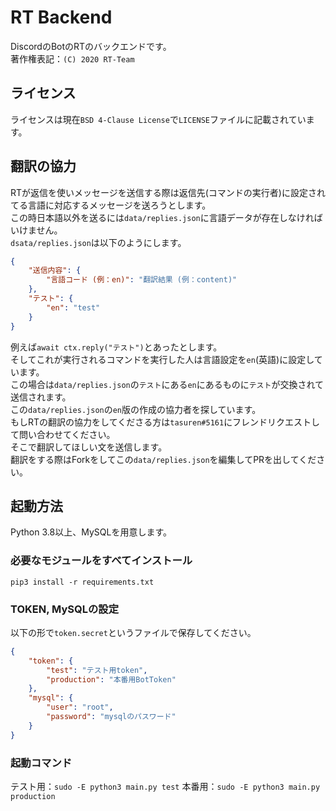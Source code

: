 # RT Backend
DiscordのBotのRTのバックエンドです。  
著作権表記：`(C) 2020 RT-Team`

## ライセンス
ライセンスは現在`BSD 4-Clause License`で`LICENSE`ファイルに記載されています。  

## 翻訳の協力
RTが返信を使いメッセージを送信する際は返信先(コマンドの実行者)に設定されてる言語に対応するメッセージを送ろうとします。  
この時日本語以外を送るには`data/replies.json`に言語データが存在しなければいけません。  
`dsata/replies.json`は以下のようにします。  
```json
{
    "送信内容": {
        "言語コード (例：en)": "翻訳結果 (例：content)"
    },
    "テスト": {
        "en": "test"
    }
}
```
例えば`await ctx.reply("テスト")`とあったとします。  
そしてこれが実行されるコマンドを実行した人は言語設定を`en`(英語)に設定しています。  
この場合は`data/replies.json`の`テスト`にある`en`にあるものに`テスト`が交換されて送信されます。  
この`data/replies.json`の`en`版の作成の協力者を探しています。  
もしRTの翻訳の協力をしてくださる方は`tasuren#5161`にフレンドリクエストして問い合わせてください。  
そこで翻訳してほしい文を送信します。  
翻訳をする際はForkをしてこの`data/replies.json`を編集してPRを出してください。

## 起動方法
Python 3.8以上、MySQLを用意します。
### 必要なモジュールをすべてインストール
`pip3 install -r requirements.txt`
### TOKEN, MySQLの設定
以下の形で`token.secret`というファイルで保存してください。
```json
{
    "token": {
        "test": "テスト用token",
	    "production": "本番用BotToken"
    },
    "mysql": {
        "user": "root",
    	"password": "mysqlのパスワード"
    }
}
```
### 起動コマンド
テスト用：`sudo -E python3 main.py test`
本番用：`sudo -E python3 main.py production`